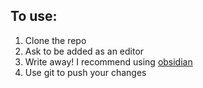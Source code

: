## To use:
1. Clone the repo
2. Ask to be added as an editor
3. Write away! I recommend using [obsidian](https://obsidian.md/)
4. Use git to push your changes